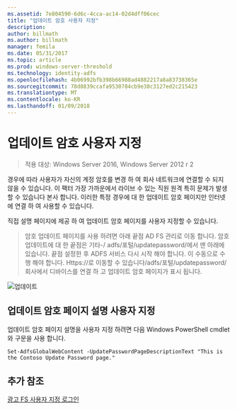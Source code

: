 ```yaml
---
ms.assetid: 7e804590-6d6c-4cca-ac14-02d4dff06cec
title: "업데이트 암호 사용자 지정"
description: 
author: billmath
ms.author: billmath
manager: femila
ms.date: 05/31/2017
ms.topic: article
ms.prod: windows-server-threshold
ms.technology: identity-adfs
ms.openlocfilehash: 4b06992bfb398b66988ad4882217a8a83738365e
ms.sourcegitcommit: 78d8839ccafa9530784cb9e38c3127ed2c215423
ms.translationtype: MT
ms.contentlocale: ko-KR
ms.lasthandoff: 01/09/2018
---
```

# <a name="update-password-customization"></a>업데이트 암호 사용자 지정 

>적용 대상: Windows Server 2016, Windows Server 2012 r 2

경우에 따라 사용자가 자신의 계정 암호를 변경 하 여 회사 네트워크에 연결할 수 되지 않을 수 있습니다. 이 팩터 가장 가까운에서 라이브 수 있는 직원 원격 특히 문제가 발생할 수 있습니다 본사 합니다. 이러한 특정 경우에 대 한 업데이트 암호 페이지만 인터넷에 연결 하 여 사용할 수 있습니다.  
  
직접 설명 페이지에 제공 하 여 업데이트 암호 페이지를 사용자 지정할 수 있습니다.  
  
> 암호 업데이트 페이지를 사용 하려면 아래 끝점 AD FS 관리로 이동 합니다. 암호 업데이트에 대 한 끝점은 기타-/ adfs/포털/updatepassword/에서 맨 아래에 있습니다. 끝점 설정한 후 ADFS 서비스 다시 시작 해야 합니다. 이 수동으로 수행 해야 합니다. Https://로 이동할 수 있습니다<fqdn>/adfs/포털/updatepassword/회사에서 디바이스를 연결 하 고 업데이트 암호 페이지가 표시 됩니다.  
  
![업데이트](media/AD-FS-user-sign-in-customization/ADFS_Blue_Custom5.png)  
  
## <a name="customize-the-update-password-page-description"></a>업데이트 암호 페이지 설명 사용자 지정  
업데이트 암호 페이지 설명을 사용자 지정 하려면 다음 Windows PowerShell cmdlet와 구문을 사용 합니다.  
  

    Set-AdfsGlobalWebContent -UpdatePasswordPageDescriptionText "This is the Contoso Update Password page."  

## <a name="additional-references"></a>추가 참조 
[광고 FS 사용자 지정 로그인](AD-FS-user-sign-in-customization.md)  

